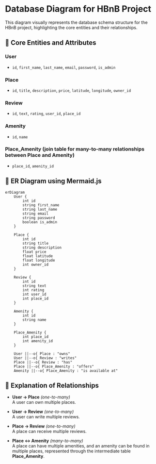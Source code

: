 # Database Diagram for HBnB Project

This diagram visually represents the database schema structure for the HBnB project, highlighting the core entities and their relationships.

## 🎯 Core Entities and Attributes

### User
- `id`, `first_name`, `last_name`, `email`, `password`, `is_admin`

### Place
- `id`, `title`, `description`, `price`, `latitude`, `longitude`, `owner_id`

### Review
- `id`, `text`, `rating`, `user_id`, `place_id`

### Amenity
- `id`, `name`

### Place_Amenity (join table for many-to-many relationships between Place and Amenity)
- `place_id`, `amenity_id`

## 🔗 ER Diagram using Mermaid.js

```mermaid
erDiagram
    User {
        int id
        string first_name
        string last_name
        string email
        string password
        boolean is_admin
    }

    Place {
        int id
        string title
        string description
        float price
        float latitude
        float longitude
        int owner_id
    }

    Review {
        int id
        string text
        int rating
        int user_id
        int place_id
    }

    Amenity {
        int id
        string name
    }

    Place_Amenity {
        int place_id
        int amenity_id
    }

    User ||--o{ Place : "owns"
    User ||--o{ Review : "writes"
    Place ||--o{ Review : "has"
    Place ||--o{ Place_Amenity : "offers"
    Amenity ||--o{ Place_Amenity : "is available at"
```

## 🚦 Explanation of Relationships

- **User → Place** *(one-to-many)*  
  A user can own multiple places.

- **User → Review** *(one-to-many)*  
  A user can write multiple reviews.

- **Place → Review** *(one-to-many)*  
  A place can receive multiple reviews.

- **Place ↔ Amenity** *(many-to-many)*  
  A place can have multiple amenities, and an amenity can be found in multiple places, represented through the intermediate table **Place_Amenity**.
